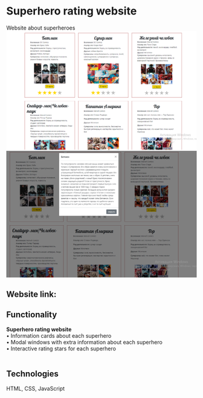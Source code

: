 # Superhero rating website <br/>
 Website about superheroes <br/>
<img src="readme1.png" />
<img src="readme2.png" />


## Website link: <br/>
<a></a>



## Functionality <br/>
  <strong>Superhero rating website</strong> <br/>
	&bull; Information cards about each superhero<br/>
	&bull; Modal windows with extra information about each superhero<br/>
    &bull; Interactive rating stars for each superhero<br/><br/>


## Technologies <br/>
HTML, CSS, JavaScript<br/><br/>